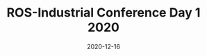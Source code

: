 ---
title: ROS-Industrial Conference Day 1 2020
date: 2020-12-16
type: videos
link: https://www.youtube.com/watch?v=UMTd9fTbmMI&list=PLXUpEXjGC63xjgGfshB72t0ipiD8R1vgN
---
